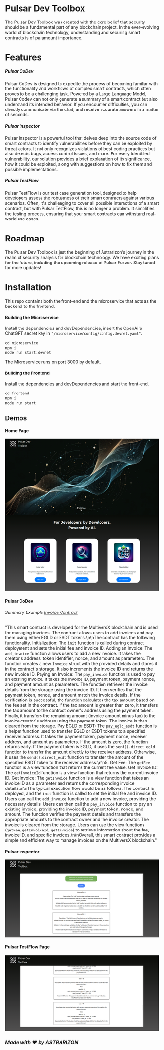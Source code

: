 # Pulsar Dev Toolbox 

The Pulsar Dev Toolbox was created with the core belief that security should be a fundamental part of any blockchain project. In the ever-evolving world of blockchain technology, understanding and securing smart contracts is of paramount importance.

# Features
##### Pulsar CoDev

Pulsar CoDev is designed to expedite the process of becoming familiar with the functionality and workflows of complex smart contracts, which often proves to be a challenging task. Powered by a Large Language Model, Pulsar Codev can not only generate a summary of a smart contract but also understand its intended behavior. If you encounter difficulties, you can directly communicate via the chat, and receive accurate answers in a matter of seconds.

##### Pulsar Inspector
Pulsar Inspector is a powerful tool that delves deep into the source code of smart contracts to identify vulnerabilities before they can be exploited by threat actors. It not only recognizes violations of best coding practices but also detects bugs, access control issues, and more. For every identified vulnerability, our solution provides a brief explanation of its significance, how it could be exploited, along with suggestions on how to fix them and possible implementations.

##### Pulsar TestFlow
Pulsar TestFlow is our test case generation tool, designed to help developers assess the robustness of their smart contracts against various scenarios. Often, it's challenging to cover all possible interactions of a smart contract, but with Pulsar TestFlow, this is no longer a problem. It simplifies the testing process, ensuring that your smart contracts can withstand real-world use cases.

# Roadmap
The Pulsar Dev Toolbox is just the beginning of Astrarizon's journey in the realm of security analysis for blockchain technology. We have exciting plans for the future, including the upcoming release of Pulsar Fuzzer. Stay tuned for more updates!


# Installation

This repo contains both the front-end and the microservice that acts as the backend to the frontend.

#### Building the Microservice
Install the dependencies and devDependencies, insert the OpenAi's ChatGPT secret key in ``"/microservice/config/config.devnet.yaml"``.

```
cd microservice
npm i
node run start:devnet
```

The Microservice runs on port 3000 by default.

#### Building the Frontend

Install the dependencies and devDependencies and start the front-end.

```
cd frontend
npm i
node run start
```


## Demos  
#### Home Page
![alt text](https://github.com/astrarizon/hackathon-devtool/blob/main/screencapture-localhost-3000-2023-10-20-12_18_27.png)
#### Pulsar CoDev

###### Summary Example [Invoice Contract](https://github.com/user/repo/blob/branch/other_file.md)
"This smart contract is developed for the MultiversX blockchain and is used for managing invoices. The contract allows users to add invoices and pay them using either EGLD or ESDT tokens.\n\nThe contract has the following functionality. Initialization: The `init` function is called during contract deployment and sets the initial fee and invoice ID. Adding an Invoice: The `add_invoice` function allows users to add a new invoice. It takes the creator's address, token identifier, nonce, and amount as parameters. The function creates a new `Invoice` struct with the provided details and stores it in the contract's storage. It also increments the invoice ID and returns the new invoice ID. Paying an Invoice: The `pay_invoice` function is used to pay an existing invoice. It takes the invoice ID, payment token, payment nonce, and payment amount as parameters. The function retrieves the invoice details from the storage using the invoice ID. It then verifies that the payment token, nonce, and amount match the invoice details. If the verification is successful, the function calculates the tax amount based on the fee set in the contract. If the tax amount is greater than zero, it transfers the tax amount to the contract owner's address using the payment token. Finally, it transfers the remaining amount (invoice amount minus tax) to the invoice creator's address using the payment token. The invoice is then cleared from the storage. Pay EGLD or ESDT: The `pay_egld_esdt` function is a helper function used to transfer EGLD or ESDT tokens to a specified receiver address. It takes the payment token, payment nonce, receiver address, and amount as parameters. If the amount is zero, the function returns early. If the payment token is EGLD, it uses the `send().direct_egld` function to transfer the amount directly to the receiver address. Otherwise, it uses the `send().direct_esdt` function to transfer the amount of the specified ESDT token to the receiver address.\n\n5. Get Fee: The `getFee` function is a view function that returns the current fee value. Get Invoice ID: The `getInvoiceId` function is a view function that returns the current invoice ID. Get Invoice: The `getInvoice` function is a view function that takes an invoice ID as a parameter and returns the corresponding invoice details.\n\nThe typical execution flow would be as follows. The contract is deployed, and the `init` function is called to set the initial fee and invoice ID. Users can call the `add_invoice` function to add a new invoice, providing the necessary details. Users can then call the `pay_invoice` function to pay an existing invoice, providing the invoice ID, payment token, nonce, and amount. The function verifies the payment details and transfers the appropriate amounts to the contract owner and the invoice creator. The invoice is cleared from the storage. Users can use the view functions (`getFee`, `getInvoiceId`, `getInvoice`) to retrieve information about the fee, invoice ID, and specific invoices.\n\nOverall, this smart contract provides a simple and efficient way to manage invoices on the MultiversX blockchain." 

#### Pulsar Inspector 
![alt text](https://github.com/astrarizon/hackathon-devtool/blob/main/Screenshot%20from%202023-10-20%2012-59-28.png)



#### Pulsar TestFlow Page
![alt text](https://github.com/astrarizon/hackathon-devtool/blob/main/Screenshot%20from%202023-10-20%2013-23-01.png)


### _Made with ❤ by ASTRARIZON_
